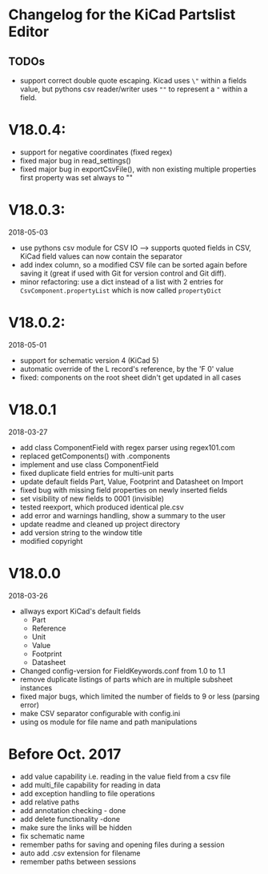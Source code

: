 Changelog for the KiCad Partslist Editor
========================================

## TODOs
* support correct double quote escaping.
  Kicad uses `\"` within a fields value, but pythons csv reader/writer
  uses `""` to represent a `"` within a field.

# V18.0.4:
* support for negative coordinates (fixed regex)
* fixed major bug in read_settings()
* fixed major bug in exportCsvFile(), with non existing multiple properties
  first property was set always to ""


# V18.0.3:
2018-05-03
* use pythons csv module for CSV IO
  --> supports quoted fields in CSV, KiCad field values can now contain the separator
* add index column, so a modified CSV file can be sorted again before saving it (great
  if used with Git for version control and Git diff).
* minor refactoring: use a dict instead of a list with 2 entries for
  `CsvComponent.propertyList` which is now called `propertyDict`

# V18.0.2:
2018-05-01
* support for schematic version 4 (KiCad 5)
* automatic override of the L record's reference, by the 'F 0' value
* fixed: components on the root sheet didn't get updated in all cases


# V18.0.1
2018-03-27
* add class ComponentField with regex parser using regex101.com
* replaced getComponents() with .components
* implement and use class ComponentField
* fixed duplicate field entries for multi-unit parts
* update default fields Part, Value, Footprint and Datasheet on Import
* fixed bug with missing field properties on newly inserted fields
* set visibility of new fields to 0001 (invisible)
* tested reexport, which produced identical ple.csv
* add error and warnings handling, show a summary to the user
* update readme and cleaned up project directory
* add version string to the window title
* modified copyright

# V18.0.0
2018-03-26
* allways export KiCad's default fields
  * Part
  * Reference
  * Unit
  * Value
  * Footprint
  * Datasheet
* Changed config-version for FieldKeywords.conf from 1.0 to 1.1
* remove duplicate listings of parts which are in multiple subsheet instances
* fixed major bugs, which limited the number of fields to 9 or less (parsing error)
* make CSV separator configurable with config.ini
* using os module for file name and path manipulations

# Before Oct. 2017
* add value capability i.e. reading in the value field from a csv file
* add multi_file capability for reading in data
* add exception handling to file operations
* add relative paths
* add annotation checking - done
* add delete functionality -done
* make sure the links will be hidden
* fix schematic name
* remember paths for saving and opening files during a session
* auto add .csv extension for filename
* remember paths between sessions
